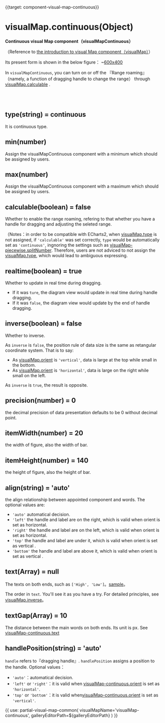 
{{target: component-visual-map-continuous}}

# visualMap.continuous(Object)

**Continuous visual Map component（visualMapContinuous）**

（Reference to [the introduction to visual Map component（visualMap）](~visualMap)）

Its present form is shown in the below figure：
~[600x400](${galleryViewPath}doc-example/map-visualMap-continuous&edit=1&reset=1)

In `visualMapContinuous`, you can turn on or off the 『Range roaming』（namely, a function of dragging handle to change the range） through  [visualMap.calculable](~visualMap.calculable) .

<br>
<br>


## type(string) = continuous

It is continuous type.


## min(number)

Assign the visualMapContinuous component with a minimum which should be assigned by users. 


## max(number)

Assign the visualMapContinuous component with a maximum which should be assigned by users. 


## calculable(boolean) = false

Whether to enable the range roaming, refering to that whether you have a handle for dragging and adjusting the seleted range.

（Notes：in order to be compatible with ECharts2, when [visualMap.type](~visualMap.type) is not assigned, if `'calculable'` was set correctly, `type` would be automatically set as `'continuous'`, ingnoring the settings such as  [visualMap-piecewise.splitNumber](~visualMap-piecewise.splitNumber). Therefore, users are not adviced to not assign the [visualMap.type](~visualMap.type), which would lead to ambiguous expressing.  


## realtime(boolean) = true

Whether to update in real time during dragging.

+ If it was `ture`, the diagram view would update in real time during handle dragging. 
+ If it was `false`, the diagram view would update by the end of handle dragging.


## inverse(boolean) = false

Whether to inverse.

As `inverse` is `false`, the position rule of data size is the same as retangular coordinate system. That is to say: 

+ As [visualMap.orient](~visualMap.orient) is `'vertical'`, data is large at the top while small in the bottom.
+ As [visualMap.orient](~visualMap.orient) is `'horizontal'`,  data is large on the right while small on the left.

As `inverse` is `true`, the result is opposite.

## precision(number) = 0

the decimal precision of data presentation defaults to be 0 without decimal point. 


## itemWidth(number) = 20

the width of figure, also the width of bar.  

## itemHeight(number) = 140

the height of figure, also the height of bar.


## align(string) = 'auto'

the align relationship between appointed component and words. The optional values are:  

+ `'auto'` automatical decision.
+ `'left'` the handle and label are on the right, which is valid when orient is set as horizontal.
+ `'right'` the handle and label are on the left, which is valid when orient is set as horizontal.
+ `'top'` the handle and label are under it, which is valid when orient is set as  vertical .
+ `'bottom'` the handle and label are above it, which is valid when orient is set as  vertical .


## text(Array) = null

The texts on both ends, such as `['High', 'Low']`。[sample](${galleryEditorPath}doc-example/map-visualMap-continuous-text&edit=1&reset=1)。

The order in `text`. You'll see it as you have a try. For detailed principles, see [visualMap.inverse](~visualMap.inverse)。


## textGap(Array) = 10

The distance between the main words on both ends. Its unit is px. See [visualMap-continuous.text](~visualMap-continuous.text)


## handlePosition(string) = 'auto'

`handle` refers to『dragging handle』. `handlePosition` assigns a position to the handle. Optional values：

+ `'auto'`：automatical decision.
+ `'left'` or `'right'`：it is valid when [visualMap-continuous.orient](~visualMap-continuous.orient) is set as `'horizontal'`.
+ `'top'` or `'bottom'`：it is valid when[visualMap-continuous.orient](~visualMap-continuous.orient) is set as `'vertical'`.

{{ use: partial-visual-map-common(
    visualMapName='visualMap-continuous',
    galleryEditorPath=${galleryEditorPath}
) }}

